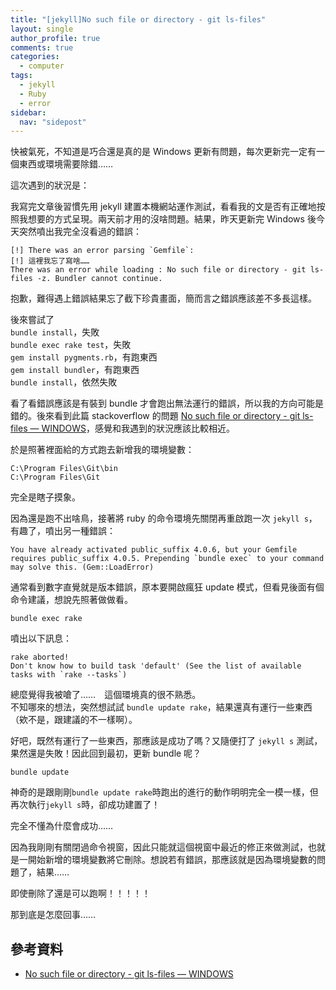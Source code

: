 ```yaml
---
title: "[jekyll]No such file or directory - git ls-files"
layout: single
author_profile: true
comments: true
categories:
  - computer
tags:
  - jekyll
  - Ruby
  - error
sidebar:
  nav: "sidepost"
---
```

快被氣死，不知道是巧合還是真的是 Windows 更新有問題，每次更新完一定有一個東西或環境需要除錯……

這次遇到的狀況是：

我寫完文章後習慣先用 jekyll 建置本機網站運作測試，看看我的文是否有正確地按照我想要的方式呈現。兩天前才用的沒啥問題。結果，昨天更新完 Windows 後今天突然噴出我完全沒看過的錯誤：

```
[!] There was an error parsing `Gemfile`:
[!] 這裡我忘了寫啥……
There was an error while loading : No such file or directory - git ls-files -z. Bundler cannot continue.
```

抱歉，難得遇上錯誤結果忘了截下珍貴畫面，簡而言之錯誤應該差不多長這樣。

後來嘗試了  
`bundle install`，失敗  
`bundle exec rake test`，失敗  
`gem install pygments.rb`，有跑東西  
`gem install bundler`，有跑東西  
`bundle install`，依然失敗  

看了看錯誤應該是有裝到 bundle 才會跑出無法運行的錯誤，所以我的方向可能是錯的。後來看到此篇 stackoverflow 的問題 [No such file or directory - git ls-files — WINDOWS](https://stackoverflow.com/questions/9793806/no-such-file-or-directory-git-ls-files-windows)，感覺和我遇到的狀況應該比較相近。

於是照著裡面給的方式跑去新增我的環境變數：
```
C:\Program Files\Git\bin
C:\Program Files\Git
```
完全是瞎子摸象。

因為還是跑不出啥鳥，接著將 ruby 的命令環境先關閉再重啟跑一次 `jekyll s`，有趣了，噴出另一種錯誤：

```
You have already activated public_suffix 4.0.6, but your Gemfile requires public_suffix 4.0.5. Prepending `bundle exec` to your command may solve this. (Gem::LoadError)
```

通常看到數字直覺就是版本錯誤，原本要開啟瘋狂 update 模式，但看見後面有個命令建議，想說先照著做做看。

`bundle exec rake`

噴出以下訊息：
```
rake aborted!
Don't know how to build task 'default' (See the list of available tasks with `rake --tasks`)
```
總麼覺得我被嗆了……　這個環境真的很不熟悉。  
不知哪來的想法，突然想試試 `bundle update rake`，結果還真有運行一些東西（欸不是，跟建議的不一樣啊）。

好吧，既然有運行了一些東西，那應該是成功了嗎？又隨便打了 `jekyll s` 測試，果然還是失敗！因此回到最初，更新 bundle 呢？

`bundle update`

神奇的是跟剛剛`bundle update rake`時跑出的進行的動作明明完全一模一樣，但再次執行`jekyll s`時，卻成功建置了！

完全不懂為什麼會成功……

因為我剛剛有關閉過命令視窗，因此只能就這個視窗中最近的修正來做測試，也就是一開始新增的環境變數將它刪除。想說若有錯誤，那應該就是因為環境變數的問題了，結果……

即使刪除了還是可以跑啊！！！！！

那到底是怎麼回事……

## 參考資料
* [No such file or directory - git ls-files — WINDOWS](https://stackoverflow.com/questions/9793806/no-such-file-or-directory-git-ls-files-windows)